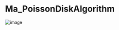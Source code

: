 # Ma_PoissonDiskAlgorithm
![image](https://user-images.githubusercontent.com/93954052/230425676-9913c353-cf30-4d0e-a3f1-4850ce5d124c.png)
